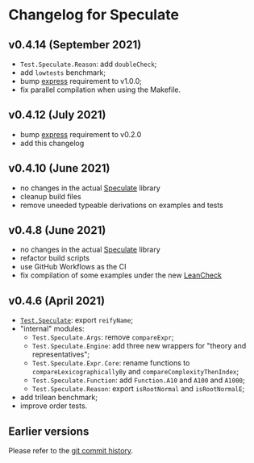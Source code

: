 Changelog for Speculate
=======================


v0.4.14 (September 2021)
------------------------

* `Test.Speculate.Reason`: add `doubleCheck`;
* add `lowtests` benchmark;
* bump [express] requirement to v1.0.0;
* fix parallel compilation when using the Makefile.


v0.4.12 (July 2021)
-------------------

* bump [express] requirement to v0.2.0
* add this changelog


v0.4.10 (June 2021)
-------------------

* no changes in the actual [Speculate] library
* cleanup build files
* remove uneeded typeable derivations on examples and tests


v0.4.8 (June 2021)
------------------

* no changes in the actual [Speculate] library
* refactor build scripts
* use GitHub Workflows as the CI
* fix compilation of some examples under the new [LeanCheck]


v0.4.6 (April 2021)
-------------------

* [`Test.Speculate`]: export `reifyName`;
* "internal" modules:
	- `Test.Speculate.Args`: remove `compareExpr`;
	- `Test.Speculate.Engine`: add three new wrappers for "theory and representatives";
	- `Test.Speculate.Expr.Core`: rename functions to `compareLexicographicallyBy` and `compareComplexityThenIndex`;
	- `Test.Speculate.Function`: add `Function.A10` and `A100` and `A1000`;
	- `Test.Speculate.Reason`: export `isRootNormal` and `isRootNormalE`;
* add trilean benchmark;
* improve order tests.


Earlier versions
----------------

Please refer to the [git commit history].

[git commit history]: https://github.com/rudymatela/speculate/commits/master

[Speculate]:        https://hackage.haskell.org/package/speculate/docs/Test-Speculate.html
[`Test.Speculate`]: https://hackage.haskell.org/package/speculate/docs/Test-Speculate.html
[LeanCheck]:        https://hackage.haskell.org/package/leancheck/docs/Test-LeanCheck.html
[express]:          https://hackage.haskell.org/package/express
